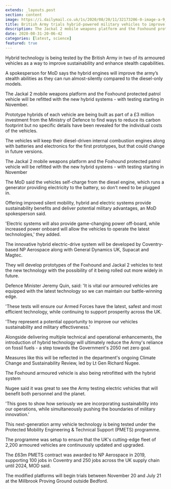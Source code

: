 ```yaml
---
extends: _layouts.post
section: content
image: https://i.dailymail.co.uk/1s/2020/08/20/11/32173206-0-image-a-9_1597919656054.jpg 
title: British Army trials hybrid-powered military vehicles to improve stealth 
description: The Jackal 2 mobile weapons platform and the Foxhound protected patrol vehicle will be refitted with the new hybrid systems - with testing starting in November. 
date: 2020-08-31-20-06-42 
categories: [latest, science] 
featured: true 
--- 
```

Hybrid technology is being tested by the British Army in two of its armoured vehicles as a way to improve sustainability and enhance stealth capabilities.

A spokesperson for MoD says the hybrid engines will improve the army’s stealth abilities as they can run almost-silently compared to the diesel-only models. 

The Jackal 2 mobile weapons platform and the Foxhound protected patrol vehicle will be refitted with the new hybrid systems - with testing starting in November. 

Prototype hybrids of each vehicle are being built as part of a £3 million investment from the Ministry of Defence to find ways to reduce its carbon footprint but no specific details have been revealed for the individual costs of the vehicles.

The vehicles will keep their diesel-driven internal combustion engines along with batteries and electronics for the first prototypes, but that could change in future versions. 

The Jackal 2 mobile weapons platform and the Foxhound protected patrol vehicle will be refitted with the new hybrid systems - with testing starting in November

The MoD said the vehicles self-charge from the diesel engine, which runs a generator providing electricity to the battery, so don't need to be plugged in.

Offering improved silent mobility, hybrid and electric systems provide sustainability benefits and deliver potential military advantages, an MoD spokesperson said.  

'Electric systems will also provide game-changing power off-board, while increased power onboard will allow the vehicles to operate the latest technologies,' they added.

The innovative hybrid electric-drive system will be developed by Coventry-based NP Aerospace along with General Dynamics UK, Supacat and Magtec.

They will develop prototypes of the Foxhound and Jackal 2 vehicles to test the new technology with the possibility of it being rolled out more widely in future. 

Defence Minister Jeremy Quin, said: 'It is vital our armoured vehicles are equipped with the latest technology so we can maintain our battle-winning edge.

'These tests will ensure our Armed Forces have the latest, safest and most efficient technology, while continuing to support prosperity across the UK. 

'They represent a potential opportunity to improve our vehicles sustainability and military effectiveness.'

Alongside delivering multiple technical and operational enhancements, the introduction of hybrid technology will ultimately reduce the Army's reliance on fossil fuels - a step towards the Government's 2050 net zero goal. 

Measures like this will be reflected in the department's ongoing Climate Change and Sustainability Review, led by Lt Gen Richard Nugee. 

The Foxhound armoured vehicle is also being retrofitted with the hybrid system

Nugee said it was great to see the Army testing electric vehicles that will benefit both personnel and the planet.

'This goes to show how seriously we are incorporating sustainability into our operations, while simultaneously pushing the boundaries of military innovation.' 

This next-generation army vehicle technology is being tested under the Protected Mobility Engineering & Technical Support (PMETS) programme.

The programme was setup to ensure that the UK's cutting-edge fleet of 2,200 armoured vehicles are continuously updated and upgraded.

The £63m PMETS contract was awarded to NP Aerospace in 2019, supporting 100 jobs in Coventry and 250 jobs across the UK supply chain until 2024, MOD said.

The modified platforms will begin trials between November 20 and July 21 at the Millbrook Proving Ground outside Bedford.

